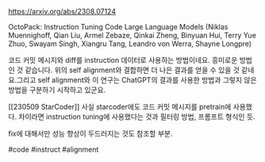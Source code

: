 https://arxiv.org/abs/2308.07124

OctoPack: Instruction Tuning Code Large Language Models (Niklas Muennighoff, Qian Liu, Armel Zebaze, Qinkai Zheng, Binyuan Hui, Terry Yue Zhuo, Swayam Singh, Xiangru Tang, Leandro von Werra, Shayne Longpre)

코드 커밋 메시지와 diff를 instruction 데이터로 사용하는 방법이네요. 흥미로운 방법인 것 같습니다. 위의 self alignment와 결합하면 더 나은 결과를 얻을 수 있을 것 같네요.그리고 self alignment와 이 연구는 ChatGPT의 결과를 사용한 방법과 그렇지 않은 방법을 구분하기 시작하고 있군요.

[[230509 StarCoder]] 사실 starcoder에도 코드 커밋 메시지를 pretrain에 사용했다. 차이라면 instruction tuning에 사용했다는 것과 필터링 방법, 프롬프트 형식인 듯.

fix에 대해서만 성능 향상이 두드러지는 것도 참조할 부분.

#code #instruct #alignment 